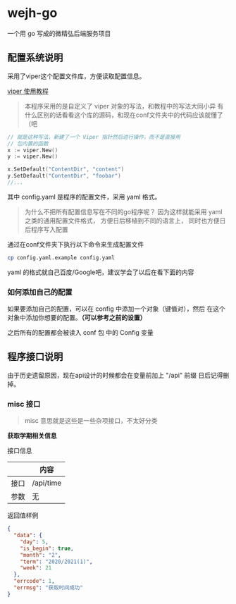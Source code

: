 # wejh-go

一个用 go 写成的微精弘后端服务项目

## 配置系统说明

采用了viper这个配置文件库，方便读取配置信息。

[viper 使用教程](https://www.liwenzhou.com/posts/Go/viper_tutorial/#autoid-1-4-3)

> 本程序采用的是自定义了 viper 对象的写法，和教程中的写法大同小异
> 有什么区别的话看看这个库的源码，和现在conf文件夹中的代码应该就懂了（吧

```go
// 就是这种写法，新建了一个 Viper 指针然后进行操作，而不是直接用
// 包内置的函数
x := viper.New()
y := viper.New()

x.SetDefault("ContentDir", "content")
y.SetDefault("ContentDir", "foobar")
//...
```

其中 config.yaml 是程序的配置文件，采用 yaml 格式。

> 为什么不把所有配置信息写在不同的go程序呢？
> 因为这样就能采用 yaml 之类的通用配置文件格式，
> 方便日后移植到不同的语言上，
> 同时也方便日后程序写入配置

通过在conf文件夹下执行以下命令来生成配置文件

```bash
cp config.yaml.example config.yaml
```

yaml 的格式就自己百度/Google吧，建议学会了以后在看下面的内容

### 如何添加自己的配置

如果要添加自己的配置，可以在 config 中添加一个对象（键值对），然后 在这个对象中添加你想要的配置。**（可以参考之前的设置）**

之后所有的配置都会被读入 conf 包 中的 Config 变量

## 程序接口说明

由于历史遗留原因，现在api设计的时候都会在变量前加上 "/api" 前缀 日后记得删掉。

### misc 接口

> misc 意思就是这些是一些杂项接口，不太好分类

**获取学期相关信息**

接口信息

|  | 内容 | 
| --- | --- |
| 接口 | /api/time |
| 参数 | 无 |

返回值样例

```json
{
  "data": {
    "day": 5,
    "is_begin": true,
    "month": "2",
    "term": "2020/2021(1)",
    "week": 21
  },
  "errcode": 1,
  "errmsg": "获取时间成功"
}
```